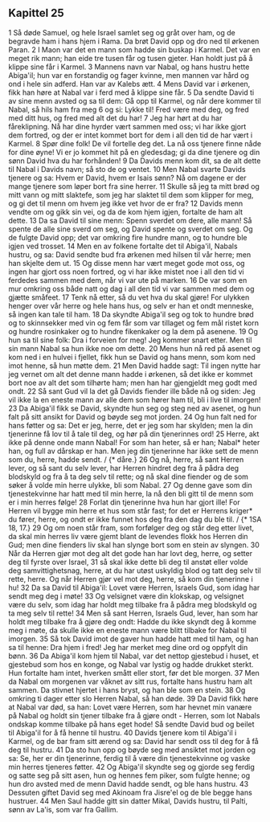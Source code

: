 ## Kapittel 25

1 Så døde Samuel, og hele Israel samlet seg og gråt over ham, og de begravde ham i hans hjem i Rama. Da brøt David opp og dro ned til ørkenen Paran.
2 I Maon var det en mann som hadde sin buskap i Karmel. Det var en meget rik mann; han eide tre tusen får og tusen gjeter. Han holdt just på å klippe sine får i Karmel.
3 Mannens navn var Nabal, og hans hustru hette Abiga'il; hun var en forstandig og fager kvinne, men mannen var hård og ond i hele sin adferd. Han var av Kalebs ætt.
4 Mens David var i ørkenen, fikk han høre at Nabal var i ferd med å klippe sine får.
5 Da sendte David ti av sine menn avsted og sa til dem: Gå opp til Karmel, og når dere kommer til Nabal, så hils ham fra meg
6 og si: Lykke til! Fred være med deg, og fred med ditt hus, og fred med alt det du har!
7 Jeg har hørt at du har fåreklipning. Nå har dine hyrder vært sammen med oss; vi har ikke gjort dem fortred, og der er intet kommet bort for dem i all den tid de har vært i Karmel.
8 Spør dine folk! De vil fortelle deg det. La nå oss tjenere finne nåde for dine øyne! Vi er jo kommet hit på en gledesdag; gi da dine tjenere og din sønn David hva du har forhånden!
9 Da Davids menn kom dit, sa de alt dette til Nabal i Davids navn; så sto de og ventet.
10 Men Nabal svarte Davids tjenere og sa: Hvem er David, hvem er Isais sønn? Nå om dagene er der mange tjenere som løper bort fra sine herrer.
11 Skulle så jeg ta mitt brød og mitt vann og mitt slaktefe, som jeg har slaktet til dem som klipper for meg, og gi det til menn om hvem jeg ikke vet hvor de er fra?
12 Davids menn vendte om og gikk sin vei, og da de kom hjem igjen, fortalte de ham alt dette.
13 Da sa David til sine menn: Spenn sverdet om dere, alle mann! Så spente de alle sine sverd om seg, og David spente og sverdet om seg. Og de fulgte David opp; det var omkring fire hundre mann, og to hundre ble igjen ved trosset.
14 Men en av folkene fortalte det til Abiga'il, Nabals hustru, og sa: David sendte bud fra ørkenen med hilsen til vår herre; men han skjelte dem ut.
15 Og disse menn har vært meget gode mot oss, og ingen har gjort oss noen fortred, og vi har ikke mistet noe i all den tid vi ferdedes sammen med dem, når vi var ute på marken.
16 De var som en mur omkring oss både natt og dag i all den tid vi var sammen med dem og gjætte småfeet.
17 Tenk nå etter, så du vet hva du skal gjøre! For ulykken henger over vår herre og hele hans hus, og selv er han et ondt menneske, så ingen kan tale til ham.
18 Da skyndte Abiga'il seg og tok to hundre brød og to skinnsekker med vin og fem får som var tillaget og fem mål ristet korn og hundre rosinkaker og to hundre fikenkaker og la dem på asenene.
19 Og hun sa til sine folk: Dra i forveien for meg! Jeg kommer snart etter. Men til sin mann Nabal sa hun ikke noe om dette.
20 Mens hun nå red på asenet og kom ned i en hulvei i fjellet, fikk hun se David og hans menn, som kom ned imot henne, så hun møtte dem.
21 Men David hadde sagt: Til ingen nytte har jeg vernet om alt det denne mann hadde i ørkenen, så det ikke er kommet bort noe av alt det som tilhørte ham; men han har gjengjeldt meg godt med ondt.
22 Så sant Gud vil la det gå Davids fiender ille både nå og siden: Jeg vil ikke la en eneste mann av alle dem som hører ham til, bli i live til imorgen!
23 Da Abiga'il fikk se David, skyndte hun seg og steg ned av asenet, og hun falt på sitt ansikt for David og bøyde seg mot jorden.
24 Og hun falt ned for hans føtter og sa: Det er jeg, herre, det er jeg som har skylden; men la din tjenerinne få lov til å tale til deg, og hør på din tjenerinnes ord!
25 Herre, akt ikke på denne onde mann Nabal! For som han heter, så er han; Nabal* heter han, og full av dårskap er han. Men jeg din tjenerinne har ikke sett de menn som du, herre, hadde sendt. / {* dåre.}
26 Og nå, herre, så sant Herren lever, og så sant du selv lever, har Herren hindret deg fra å pådra deg blodskyld og fra å ta deg selv til rette; og nå skal dine fiender og de som søker å volde min herre ulykke, bli som Nabal.
27 Og denne gave som din tjenestekvinne har hatt med til min herre, la nå den bli gitt til de menn som er i min herres følge!
28 Forlat din tjenerinne hva hun har gjort ille! For Herren vil bygge min herre et hus som står fast; for det er Herrens kriger* du fører, herre, og ondt er ikke funnet hos deg fra den dag du ble til. / {* 1SA 18, 17.}
29 Og om noen står fram, som forfølger deg og står deg etter livet, da skal min herres liv være gjemt blant de levendes flokk hos Herren din Gud; men dine fienders liv skal han slynge bort som en stein av slyngen.
30 Når da Herren gjør mot deg alt det gode han har lovt deg, herre, og setter deg til fyrste over Israel,
31 så skal ikke dette bli deg til anstøt eller volde deg samvittighetsnag, herre, at du har utøst uskyldig blod og tatt deg selv til rette, herre. Og når Herren gjør vel mot deg, herre, så kom din tjenerinne i hu!
32 Da sa David til Abiga'il: Lovet være Herren, Israels Gud, som idag har sendt meg deg i møte!
33 Og velsignet være din klokskap, og velsignet være du selv, som idag har holdt meg tilbake fra å pådra meg blodskyld og ta meg selv til rette!
34 Men så sant Herren, Israels Gud, lever, han som har holdt meg tilbake fra å gjøre deg ondt: Hadde du ikke skyndt deg å komme meg i møte, da skulle ikke en eneste mann være blitt tilbake for Nabal til imorgen.
35 Så tok David imot de gaver hun hadde hatt med til ham, og han sa til henne: Dra hjem i fred! Jeg har merket meg dine ord og oppfylt din bønn.
36 Da Abiga'il kom hjem til Nabal, var det nettop gjestebud i huset, et gjestebud som hos en konge, og Nabal var lystig og hadde drukket sterkt. Hun fortalte ham intet, hverken smått eller stort, før det ble morgen.
37 Men da Nabal om morgenen var våknet av sitt rus, fortalte hans hustru ham alt sammen. Da stivnet hjertet i hans bryst, og han ble som en stein.
38 Og omkring ti dager etter slo Herren Nabal, så han døde.
39 Da David fikk høre at Nabal var død, sa han: Lovet være Herren, som har hevnet min vanære på Nabal og holdt sin tjener tilbake fra å gjøre ondt - Herren, som lot Nabals ondskap komme tilbake på hans eget hode! Så sendte David bud og beilet til Abiga'il for å få henne til hustru.
40 Davids tjenere kom til Abiga'il i Karmel, og de bar fram sitt ærend og sa: David har sendt oss til deg for å få deg til hustru.
41 Da sto hun opp og bøyde seg med ansiktet mot jorden og sa: Se, her er din tjenerinne, ferdig til å være din tjenestekvinne og vaske min herres tjeneres føtter.
42 Og Abiga'il skyndte seg og gjorde seg ferdig og satte seg på sitt asen, hun og hennes fem piker, som fulgte henne; og hun dro avsted med de menn David hadde sendt, og ble hans hustru.
43 Dessuten giftet David seg med Akinoam fra Jisre'el og de ble begge hans hustruer.
44 Men Saul hadde gitt sin datter Mikal, Davids hustru, til Palti, sønn av La'is, som var fra Gallim.
